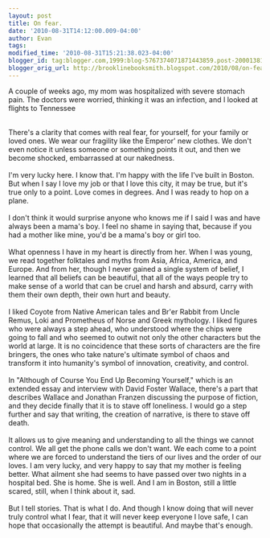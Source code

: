 ```yaml
---
layout: post
title: On fear.
date: '2010-08-31T14:12:00.009-04:00'
author: Evan
tags: 
modified_time: '2010-08-31T15:21:38.023-04:00'
blogger_id: tag:blogger.com,1999:blog-5767374071871443859.post-2000138125949809220
blogger_orig_url: http://brooklinebooksmith.blogspot.com/2010/08/on-fear.html
---
```


A couple of weeks ago, my mom was hospitalized with severe stomach pain. The doctors were worried, thinking it was an infection, and I looked at flights to Tennessee<div><br /></div><div>There's a clarity that comes with real fear, for yourself, for your family or loved ones. We wear our fragility like the Emperor' new clothes. We don't even notice it unless someone or something points it out, and then we become shocked, embarrassed at our nakedness.</div><div><br /></div><div>I'm very lucky here. I know that. I'm happy with the life I've built in Boston. But when I say I love my job or that I love this city, it may be true, but it's true only to a point. Love comes in degrees. And I was ready to hop on a plane.</div><div><br /></div><div>I don't think it would surprise anyone who knows me if I said I was and have always been a mama's boy. I feel no shame in saying that, because if you had a mother like mine, you'd be a mama's boy or girl too.</div><div><br /></div><div>What openness I have in my heart is directly from her. When I was young, we read together folktales and myths from Asia, Africa, America, and Europe. And from her, though I never gained a single system of belief, I learned that all beliefs can be beautiful, that all of the ways people try to make sense of a world that can be cruel and harsh and absurd, carry with them their own depth, their own hurt and beauty.</div><div><br /></div><div>I liked Coyote from Native American tales and Br'er Rabbit from Uncle Remus, Loki and Prometheus of Norse and Greek mythology. I liked figures who were always a step ahead, who understood where the chips were going to fall and who seemed to outwit not only the other characters but the world at large. It is no coincidence that these sorts of characters are the fire bringers, the ones who take nature's ultimate symbol of chaos and transform it into humanity's symbol of innovation, creativity, and control.</div><div><br /></div><div>In "Although of Course You End Up Becoming Yourself," which is an extended essay and interview with David Foster Wallace, there's a part that describes Wallace and Jonathan Franzen discussing the purpose of fiction, and they decide finally that it is to stave off loneliness. I would go a step further and say that writing, the creation of narrative, is there to stave off death.</div><div><br /></div><div>It allows us to give meaning and understanding to all the things we cannot control. We all get the phone calls we don't want. We each come to a point where we are forced to understand the tiers of our lives and the order of our loves. I am very lucky, and very happy to say that my mother is feeling better. What ailment she had seems to have passed over two nights in a hospital bed. She is home. She is well. And I am in Boston, still a little scared, still, when I think about it, sad.</div><div><br /></div><div>But I tell stories. That is what I do. And though I know doing that will never truly control what I fear, that it will never keep everyone I love safe, I can hope that occasionally the attempt is beautiful. And maybe that's enough.</div>